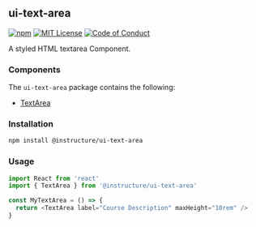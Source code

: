 ## ui-text-area

[![npm][npm]][npm-url]
[![MIT License][license-badge]][license]
[![Code of Conduct][coc-badge]][coc]

A styled HTML textarea Component.

### Components

The `ui-text-area` package contains the following:

- [TextArea](#TextArea)

### Installation

```sh
npm install @instructure/ui-text-area
```

### Usage

```js
import React from 'react'
import { TextArea } from '@instructure/ui-text-area'

const MyTextArea = () => {
  return <TextArea label="Course Description" maxHeight="10rem" />
}
```

[npm]: https://img.shields.io/npm/v/@instructure/ui-text-area.svg
[npm-url]: https://npmjs.com/package/@instructure/ui-text-area
[license-badge]: https://img.shields.io/npm/l/instructure-ui.svg?style=flat-square
[license]: https://github.com/instructure/instructure-ui/blob/master/LICENSE.md
[coc-badge]: https://img.shields.io/badge/code%20of-conduct-ff69b4.svg?style=flat-square
[coc]: https://github.com/instructure/instructure-ui/blob/master/CODE_OF_CONDUCT.md
